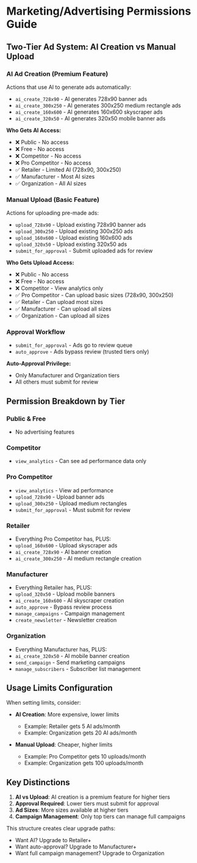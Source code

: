 # Marketing/Advertising Permissions Guide

## Two-Tier Ad System: AI Creation vs Manual Upload

### AI Ad Creation (Premium Feature)
Actions that use AI to generate ads automatically:
- `ai_create_728x90` - AI generates 728x90 banner ads
- `ai_create_300x250` - AI generates 300x250 medium rectangle ads
- `ai_create_160x600` - AI generates 160x600 skyscraper ads
- `ai_create_320x50` - AI generates 320x50 mobile banner ads

**Who Gets AI Access:**
- ❌ Public - No access
- ❌ Free - No access
- ❌ Competitor - No access
- ❌ Pro Competitor - No access
- ✅ Retailer - Limited AI (728x90, 300x250)
- ✅ Manufacturer - Most AI sizes
- ✅ Organization - All AI sizes

### Manual Upload (Basic Feature)
Actions for uploading pre-made ads:
- `upload_728x90` - Upload existing 728x90 banner ads
- `upload_300x250` - Upload existing 300x250 ads
- `upload_160x600` - Upload existing 160x600 ads
- `upload_320x50` - Upload existing 320x50 ads
- `submit_for_approval` - Submit uploaded ads for review

**Who Gets Upload Access:**
- ❌ Public - No access
- ❌ Free - No access
- ❌ Competitor - View analytics only
- ✅ Pro Competitor - Can upload basic sizes (728x90, 300x250)
- ✅ Retailer - Can upload most sizes
- ✅ Manufacturer - Can upload all sizes
- ✅ Organization - Can upload all sizes

### Approval Workflow
- `submit_for_approval` - Ads go to review queue
- `auto_approve` - Ads bypass review (trusted tiers only)

**Auto-Approval Privilege:**
- Only Manufacturer and Organization tiers
- All others must submit for review

## Permission Breakdown by Tier

### Public & Free
- No advertising features

### Competitor
- `view_analytics` - Can see ad performance data only

### Pro Competitor
- `view_analytics` - View ad performance
- `upload_728x90` - Upload banner ads
- `upload_300x250` - Upload medium rectangles
- `submit_for_approval` - Must submit for review

### Retailer
- Everything Pro Competitor has, PLUS:
- `upload_160x600` - Upload skyscraper ads
- `ai_create_728x90` - AI banner creation
- `ai_create_300x250` - AI medium rectangle creation

### Manufacturer
- Everything Retailer has, PLUS:
- `upload_320x50` - Upload mobile banners
- `ai_create_160x600` - AI skyscraper creation
- `auto_approve` - Bypass review process
- `manage_campaigns` - Campaign management
- `create_newsletter` - Newsletter creation

### Organization
- Everything Manufacturer has, PLUS:
- `ai_create_320x50` - AI mobile banner creation
- `send_campaign` - Send marketing campaigns
- `manage_subscribers` - Subscriber list management

## Usage Limits Configuration

When setting limits, consider:
- **AI Creation**: More expensive, lower limits
  - Example: Retailer gets 5 AI ads/month
  - Example: Organization gets 20 AI ads/month

- **Manual Upload**: Cheaper, higher limits
  - Example: Pro Competitor gets 10 uploads/month
  - Example: Organization gets 100 uploads/month

## Key Distinctions

1. **AI vs Upload**: AI creation is a premium feature for higher tiers
2. **Approval Required**: Lower tiers must submit for approval
3. **Ad Sizes**: More sizes available at higher tiers
4. **Campaign Management**: Only top tiers can manage full campaigns

This structure creates clear upgrade paths:
- Want AI? Upgrade to Retailer+
- Want auto-approval? Upgrade to Manufacturer+
- Want full campaign management? Upgrade to Organization